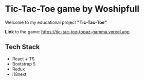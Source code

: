 # Tic-Tac-Toe game by Woshipfull

Welcome to my educational project **"Tic-Tac-Toe"**

**Link** to the game: https://tic-tac-toe-topaz-gamma.vercel.app

## Tech Stack
- React + TS
- Bootstrap 5
- Redux
- i18next